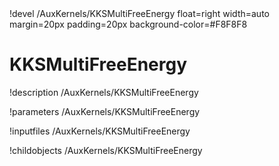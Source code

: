 <!-- MOOSE Object Documentation Stub: Remove this when content is added. -->!devel /AuxKernels/KKSMultiFreeEnergy float=right width=auto margin=20px padding=20px background-color=#F8F8F8


# KKSMultiFreeEnergy
!description /AuxKernels/KKSMultiFreeEnergy

!parameters /AuxKernels/KKSMultiFreeEnergy

!inputfiles /AuxKernels/KKSMultiFreeEnergy

!childobjects /AuxKernels/KKSMultiFreeEnergy
